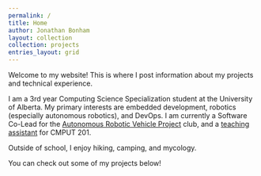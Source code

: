 ```yaml
---
permalink: /
title: Home
author: Jonathan Bonham
layout: collection
collection: projects
entries_layout: grid
---
```


Welcome to my website! This is where I post information about my projects and technical experience.

I am a 3rd year Computing Science Specialization student at the University of Alberta. My primary interests are embedded development, robotics (especially autonomous robotics), and DevOps. I am currently a Software Co-Lead for the [Autonomous Robotic Vehicle Project](/experience/arvp) club, and a [teaching assistant](/experience/teaching-assistant) for CMPUT 201.

Outside of school, I enjoy hiking, camping, and mycology.

You can check out some of my projects below!
